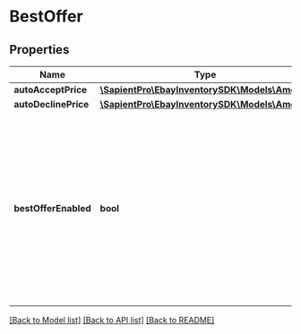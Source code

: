 # BestOffer

## Properties
| Name                 | Type                                                        | Description                                                                                                                                                                                                                                                                                                                                  | Notes      |
|----------------------|-------------------------------------------------------------|----------------------------------------------------------------------------------------------------------------------------------------------------------------------------------------------------------------------------------------------------------------------------------------------------------------------------------------------|------------|
| **autoAcceptPrice**  | [**\SapientPro\EbayInventorySDK\Models\Amount**](Amount.md) |                                                                                                                                                                                                                                                                                                                                              | [optional] |
| **autoDeclinePrice** | [**\SapientPro\EbayInventorySDK\Models\Amount**](Amount.md) |                                                                                                                                                                                                                                                                                                                                              | [optional] |
| **bestOfferEnabled** | **bool**                                                    | This field indicates whether or not the Best Offer feature is enabled for the listing. A seller can enable the Best Offer feature for a listing as long as the category supports the Best Offer feature.&lt;br&gt;&lt;br&gt;The seller includes this field and sets its value to &lt;code&gt;true&lt;/code&gt; to enable Best Offer feature. | [optional] |

[[Back to Model list]](../../README.md#documentation-for-models) [[Back to API list]](../../README.md#documentation-for-api-endpoints) [[Back to README]](../../README.md)

